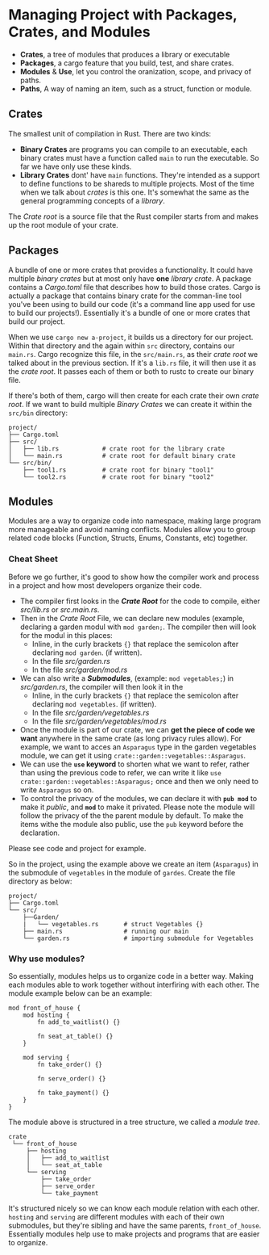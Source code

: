 # **Managing Project with Packages, Crates, and Modules**

- **Crates**, a tree of modules that produces a library or executable
- **Packages**, a cargo feature that you build, test, and share crates.
- **Modules** & **Use**, let you control the oranization, scope, and privacy of paths.
- **Paths**, A way of naming an item, such as a struct, function or module.

## **Crates**

The smallest unit of compilation in Rust. There are two kinds:
- **Binary Crates** are programs you can compile to an executable, each binary crates must have a function called `main` to run the executable. So far we have only use these kinds.
- **Library Crates** dont' have `main` functions. They're intended as a support to define functions to be shareds to multiple projects. Most of the time when we talk about *crates* is this one. It's somewhat the same as the general programming concepts of a *library*. 

The *Crate root* is a source file that the Rust compiler starts from and makes up the root module of your crate.

## **Packages**

A bundle of one or more crates that provides a functionality. It could have multiple *binary crates* but at most only have **one** *library crate*. A package contains a *Cargo.toml* file that describes how to build those crates. Cargo is actually a package that contains binary crate for the comman-line tool you've been using to build our code (it's a command line app used for use to build our projects!). Essentially it's a bundle of one or more crates that build our project.

When we use `cargo new a-project`, it builds us a directory for our project. Within that directory and the again within `src` directory, contains our `main.rs`. Cargo recognize this file, in the `src/main.rs`, as their *crate root* we talked about in the previous section. If it's a `lib.rs` file, it will then use it as the *crate root*. It passes each of them or both to rustc to create our binary file.

If there's both of them, cargo will then create for each crate their own *crate root*. If we want to build multiple *Binary Crates* we can create it within the `src/bin` directory:

```
project/
├── Cargo.toml
├── src/
│   ├── lib.rs            # crate root for the library crate
│   └── main.rs           # crate root for default binary crate
└── src/bin/
    ├── tool1.rs          # crate root for binary "tool1"
    └── tool2.rs          # crate root for binary "tool2"
```

## **Modules**

Modules are a way to organize code into namespace, making large program more manageable and avoid naming conflicts. Modules allow you to group related code blocks (Function, Structs, Enums, Constants, etc) together.

### Cheat Sheet

Before we go further, it's good to show how the compiler work and process in a project and how most developers organize their code.

- The compiler first looks in the ***Crate Root*** for the code to compile, either *src/lib.rs* or *src.main.rs*.
- Then in the *Crate Root* File, we can declare new modules (example, declaring a garden modul with `mod garden;`. The compiler then will look for the modul in this places:
    - Inline, in the curly brackets `{}` that replace the semicolon after declaring `mod garden`. (if written).
    - In the file *src/garden.rs*
    - In the file *src/garden/mod.rs*
- We can also write a ***Submodules***, (example: `mod vegetables;`) in *src/garden.rs*, the compiler will then look it in the
    - Inline, in the curly brackets `{}` that replace the semicolon after declaring `mod vegetables`. (if written).
    - In the file *src/garden/vegetables.rs*
    - In the file *src/garden/vegetables/mod.rs*
- Once the module is part of our crate, we can **get the piece of code we want** anywhere in the same crate (as long privacy rules allow). For example, we want to acces an `Asparagus` type in the garden vegetables module, we can get it using `crate::garden::vegetables::Asparagus`.
- We can use the **`use` keyword** to shorten what we want to refer, rather than using the previous code to refer, we can write it like `use crate::garden::vegetables::Asparagus;` once and then we only need to write `Asparagus` so on.
- To control the privacy of the modules, we can declare it with **`pub mod`** to make it *public*, and **`mod`** to make it privated. Please note the module will follow the privacy of the the parent module by default. To make the items withe the module also public, use the `pub` keyword before the declaration.

Please see code and project for example.

So in the project, using the example above we create an item (`Asparagus`) in the submodule of `vegetables` in the module of `gardes`. Create the file directory as below:

```
project/
├── Cargo.toml
└── src/
    ├──Garden/
    |   └── vegetables.rs       # struct Vegetables {} 
    ├── main.rs                 # running our main
    └── garden.rs               # importing submodule for Vegetables 
```
### Why use modules?

So essentially, modules helps us to organize code in a better way. Making each modules able to work together without interfiring with each other. The module example below can be an example:

```
mod front_of_house {
    mod hosting {
        fn add_to_waitlist() {}

        fn seat_at_table() {}
    }
    
    mod serving {
        fn take_order() {}

        fn serve_order() {}

        fn take_payment() {}
    }
}
```

The module above is structured in a tree structure, we called a *module tree*. 

```
crate
 └── front_of_house
     ├── hosting
     │   ├── add_to_waitlist
     │   └── seat_at_table
     └── serving
         ├── take_order
         ├── serve_order
         └── take_payment
```

It's structured nicely so we can know each module relation with each other. `hosting` and `serving` are different modules with each of their own submodules, but they're sibling and have the same parents, `front_of_house`. Essentially modules help use to make projects and programs that are easier to organize.


